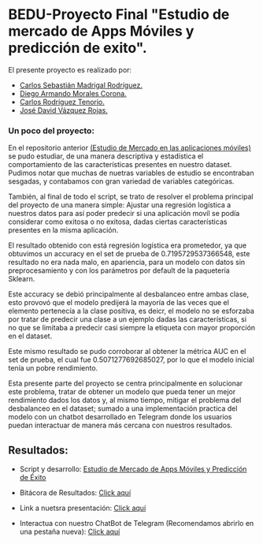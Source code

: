 # BEDU-Proyecto Final "Estudio de mercado de Apps Móviles y predicción de exito".

El presente proyecto es realizado por:

* [Carlos Sebastián Madrigal Rodríguez.](https://github.com/panchis7u7)
* [Diego Armando Morales Corona.](https://github.com/DiegoCorona)
* [Carlos Rodríguez Tenorio.](https://github.com/carlostnorio)
* [José David Vázquez Rojas.](https://github.com/davidvrj)

### Un poco del proyecto: 

En el repositorio anterior [(Estudio de Mercado en las aplicaciones móviles)](https://github.com/DiegoCorona/Proyecto_BEDU_Modulo4_An-lisis_de_Datos_con_Python) se pudo estudiar, de una manera descriptiva y estadística el comportamiento de las características presentes en nuestro dataset. Pudimos notar que muchas de nuetras variables de estudio se encontraban sesgadas, y contabamos con gran variedad de variables categóricas.

También, al final de todo el script, se trato de resolver el problema principal del proyecto de una manera simple: Ajustar una regresión logística a nuestros datos para así poder predecir si una aplicación movíl se podía considerar como exitosa o no exitosa, dadas ciertas características presentes en la misma aplicación.

El resultado obtenido con está regresión logística era prometedor, ya que obtuvimos un accuracy en el set de prueba de 0.7195729537366548, este resultado no era nada malo, en apariencia, para un modelo con datos sin preprocesamiento y con los parámetros por default de la paquetería Sklearn. 

Este accuracy se debió principalmente al desbalanceo entre ambas clase, esto provovó que el modelo predijerá la mayoría de las veces que el elemento pertenecía a la clase positiva, es deicr, el modelo no se esforzaba por tratar de predecir una clase a un ejemplo dadas las características, si no que se limitaba a predecir casi siempre la etiqueta con mayor proporción en el dataset.

Este mismo resultado se pudo corroborar al obtener la métrica AUC en el set de prueba, el cual fue 0.5071277692685027, por lo que el modelo inicial tenía un pobre rendimiento.

Esta presente parte del proyecto se centra principalmente en solucionar este problema, tratar de obtener un modelo que pueda tener un mejor rendimiento dados los datos y, al mismo tiempo, mitigar el problema del desbalanceo en el dataset; sumado a una implementación practica del modelo con un chatbot desarrollado en Telegram donde los usuarios puedan interactuar de manera más cercana con nuestros resultados.

## Resultados:

- Script y desarrollo: [Estudio de Mercado de Apps Móviles y Predicción de Éxito](https://github.com/DiegoCorona/BEDU-Proyecto-Final-Estudio-de-mercado-de-Apps-Moviles-y-prediccion-de-exito-/blob/main/Estudio_de_mercado_de_Apps_M%C3%B3viles_y_predicci%C3%B3n_de_exito.ipynb)

- Bitácora de Resultados: [Click aquí](https://github.com/DiegoCorona/BEDU-Proyecto-Final-Estudio-de-mercado-de-Apps-Moviles-y-prediccion-de-exito-/blob/main/Bitacora_de_resultados.ipynb)

- Link a nuetsra presentación: [Click aquí](https://docs.google.com/presentation/d/1G7Zyy3w-hPAI629YAbc441xASfwlcwFiifpaq_nNNrQ/edit?usp=sharing)

- Interactua con nuestro ChatBot de Telegram (Recomendamos abrirlo en una pestaña nueva): [Click aquí](http://t.me/SuappBot)

